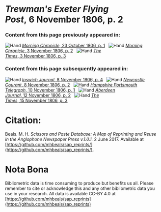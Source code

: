 # *Trewman's Exeter Flying Post*, 6 November 1806, p. 2  
  
### Content from this page previously appeared in:  
![Hand](http://scissorsandpaste.net/wp-content/uploads/2017/06/smallhandpointer.png) [*Morning Chronicle*, 23 October 1806, p. 1](https://mhbeals.github.io/sap_html/Morning-Chronicle/Morning-Chronicle-23-October-1806-p-1)  
![Hand](http://scissorsandpaste.net/wp-content/uploads/2017/06/smallhandpointer.png) [*Morning Chronicle*, 3 November 1806, p. 2](https://mhbeals.github.io/sap_html/Morning-Chronicle/Morning-Chronicle-3-November-1806-p-2)  
![Hand](http://scissorsandpaste.net/wp-content/uploads/2017/06/smallhandpointer.png) [*The Times*, 3 November 1806, p. 3](https://mhbeals.github.io/sap_html/The-Times/The-Times-3-November-1806-p-3)  
  
### Content from this page subsequently appeared in:  
![Hand](http://scissorsandpaste.net/wp-content/uploads/2017/06/smallhandpointer.png) [*Ipswich Journal*, 8 November 1806, p. 4](https://mhbeals.github.io/sap_html/Ipswich-Journal/Ipswich-Journal-8-November-1806-p-4)  
![Hand](http://scissorsandpaste.net/wp-content/uploads/2017/06/smallhandpointer.png) [*Newcastle Courant*, 8 November 1806, p. 2](https://mhbeals.github.io/sap_html/Newcastle-Courant/Newcastle-Courant-8-November-1806-p-2)  
![Hand](http://scissorsandpaste.net/wp-content/uploads/2017/06/smallhandpointer.png) [*Hampshire Portsmouth Telegraph*, 10 November 1806, p. 1](https://mhbeals.github.io/sap_html/Hampshire-Portsmouth-Telegraph/Hampshire-Portsmouth-Telegraph-10-November-1806-p-1)  
![Hand](http://scissorsandpaste.net/wp-content/uploads/2017/06/smallhandpointer.png) [*Aberdeen Journal*, 12 November 1806, p. 2](https://mhbeals.github.io/sap_html/Aberdeen-Journal/Aberdeen-Journal-12-November-1806-p-2)  
![Hand](http://scissorsandpaste.net/wp-content/uploads/2017/06/smallhandpointer.png) [*The Times*, 15 November 1806, p. 3](https://mhbeals.github.io/sap_html/The-Times/The-Times-15-November-1806-p-3)  


# Citation: 

Beals. M. H. *Scissors and Paste Database: A Map of Reprinting and Reuse in the Anglophone Newspaper Press v.1.0.1.* 2 June 2017. Available at [https://github.com/mhbeals/sap_reprints/](https://github.com/mhbeals/sap_reprints/). 

# Nota Bona

Bibliometric data is time consuming to produce but benefits us all. Please remember to cite or acknowledge this and any other bibliometric data you use in your research. All data is available CC-BY 4.0 at [https://github.com/mhbeals/sap_reprints](https://github.com/mhbeals/sap_reprints)